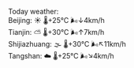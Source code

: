 Today weather:  
Beijing: ☀️   🌡️+25°C 🌬️↓4km/h  
Tianjin: ⛅️  🌡️+30°C 🌬️↑7km/h  
Shijiazhuang: 🌫  🌡️+30°C 🌬️↖11km/h  
Tangshan: ☁️   🌡️+25°C 🌬️↘4km/h  
